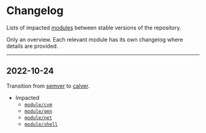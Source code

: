 # Changelog

Lists of impacted [modules](../module) between stable versions of the
repository.

Only an overview. Each relevant module has its own changelog where details are
provided.


---


## 2022-10-24

Transition from [semver](https://semver.org) to [calver](https://calver.org).

- Impacted
    - [`module/cvm`]
    - [`module/gen`]
    - [`module/net`]
    - [`module/shell`]




<!--- Links to module changelogs -->


[`module/cvm`]:   ../module/cvm/doc/changelog.md
[`module/gen`]:   ../module/gen/doc/changelog.md
[`module/net`]:   ../module/net/doc/changelog.md
[`module/shell`]: ../module/shell/doc/changelog.md
